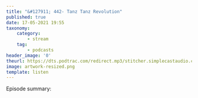 ```yaml
---
title: "&#127911; 442- Tanz Tanz Revolution"
published: true
date: 17-05-2021 19:55
taxonomy:
    category:
        - stream
    tag:
        - podcasts
header_image: '0'
theurl: https://dts.podtrac.com/redirect.mp3/stitcher.simplecastaudio.com/3bb687b0-04af-4257-90f1-39eef4e631b6/episodes/9513f93a-5152-4113-97d9-7c805bc91f14/audio/128/default.mp3?aid=rss_feed&awCollectionId=3bb687b0-04af-4257-90f1-39eef4e631b6&awEpisodeId=9513f93a-5152-4113-97d9-7c805bc91f14&feed=BqbsxVfO
image: artwork-resized.png
template: listen
--- 
```

Episode summary: 
